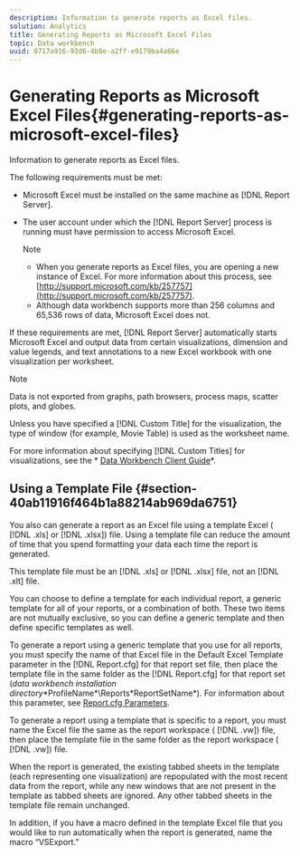 ```yaml
---
description: Information to generate reports as Excel files.
solution: Analytics
title: Generating Reports as Microsoft Excel Files
topic: Data workbench
uuid: 0717a916-93d6-4b8e-a2ff-e9179ba4a66e
---
```


# Generating Reports as Microsoft Excel Files{#generating-reports-as-microsoft-excel-files}

Information to generate reports as Excel files.

The following requirements must be met:

* Microsoft Excel must be installed on the same machine as [!DNL Report Server]. 
* The user account under which the [!DNL Report Server] process is running must have permission to access Microsoft Excel. 

  >[!NOTE]
  >
  >
  >    
  >    
  >    * When you generate reports as Excel files, you are opening a new instance of Excel. For more information about this process, see [http://support.microsoft.com/kb/257757](http://support.microsoft.com/kb/257757). 
  >    * Although data workbench supports more than 256 columns and 65,536 rows of data, Microsoft Excel does not. 
  >    
  >

If these requirements are met, [!DNL Report Server] automatically starts Microsoft Excel and output data from certain visualizations, dimension and value legends, and text annotations to a new Excel workbook with one visualization per worksheet.

>[!NOTE]
>
>Data is not exported from graphs, path browsers, process maps, scatter plots, and globes.

Unless you have specified a [!DNL Custom Title] for the visualization, the type of window (for example, Movie Table) is used as the worksheet name.

For more information about specifying [!DNL Custom Titles] for visualizations, see the * [Data Workbench Client Guide](https://marketing.adobe.com/resources/help/en_US/insight/client/)*.

## Using a Template File {#section-40ab11916f464b1a88214ab969da6751}

You also can generate a report as an Excel file using a template Excel ( [!DNL .xls] or [!DNL .xlsx]) file. Using a template file can reduce the amount of time that you spend formatting your data each time the report is generated.

This template file must be an [!DNL .xls] or [!DNL .xlsx] file, not an [!DNL .xlt] file.

You can choose to define a template for each individual report, a generic template for all of your reports, or a combination of both. These two items are not mutually exclusive, so you can define a generic template and then define specific templates as well.

To generate a report using a generic template that you use for all reports, you must specify the name of that Excel file in the Default Excel Template parameter in the [!DNL Report.cfg] for that report set file, then place the template file in the same folder as the [!DNL Report.cfg] for that report set (*data workbench installation directory*\*ProfileName*\Reports\*ReportSetName*). For information about this parameter, see [Report.cfg Parameters](../../../../../home/c-rpt-oview/c-rpt-param-ref/c-rpt-param.md#concept-838e59d72d3f4cb29ee15f5c7eb0ceff).

To generate a report using a template that is specific to a report, you must name the Excel file the same as the report workspace ( [!DNL .vw]) file, then place the template file in the same folder as the report workspace ( [!DNL .vw]) file.

When the report is generated, the existing tabbed sheets in the template (each representing one visualization) are repopulated with the most recent data from the report, while any new windows that are not present in the template as tabbed sheets are ignored. Any other tabbed sheets in the template file remain unchanged.

In addition, if you have a macro defined in the template Excel file that you would like to run automatically when the report is generated, name the macro “VSExport.” 
